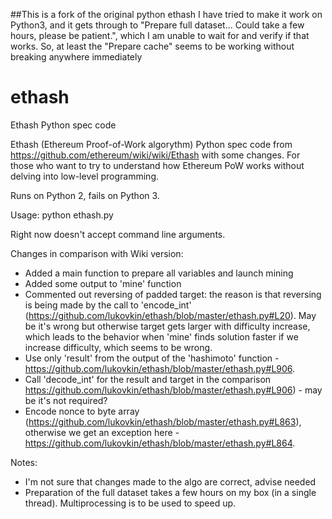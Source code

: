 ##This is a fork of the original python ethash
I have tried to make it work on Python3, and it gets through to "Prepare full dataset... Could take a few hours, please be patient.", which I am unable to wait for and verify if that works. So, at least the "Prepare cache" seems to be working without breaking anywhere immediately

# ethash
Ethash Python spec code

Ethash (Ethereum Proof-of-Work algorythm) Python spec code from https://github.com/ethereum/wiki/wiki/Ethash with some changes. For those who want to try to understand how Ethereum PoW works without delving into low-level programming.

Runs on Python 2, fails on Python 3.

Usage:
  python ethash.py
  
  
Right now doesn't accept command line arguments.

Changes in comparison with Wiki version:
* Added a main function to prepare all variables and launch mining
* Added some output to 'mine' function
* Commented out reversing of padded target: the reason is that reversing is being made by the call to 'encode_int' (https://github.com/lukovkin/ethash/blob/master/ethash.py#L20). May be it's wrong but otherwise target gets larger with difficulty increase, which leads to the behavior when 'mine' finds solution faster if we increase difficulty, which seems to be wrong.
* Use only 'result' from the output of the 'hashimoto' function - https://github.com/lukovkin/ethash/blob/master/ethash.py#L906.
* Call 'decode_int' for the result and target in the comparison https://github.com/lukovkin/ethash/blob/master/ethash.py#L906) - may be it's not required?
* Encode nonce to byte array (https://github.com/lukovkin/ethash/blob/master/ethash.py#L863), otherwise we get an exception here - https://github.com/lukovkin/ethash/blob/master/ethash.py#L864.

Notes:
* I'm not sure that changes made to the algo are correct, advise needed
* Preparation of the full dataset takes a few hours on my box (in a single thread). Multiprocessing is to be used to speed up.
